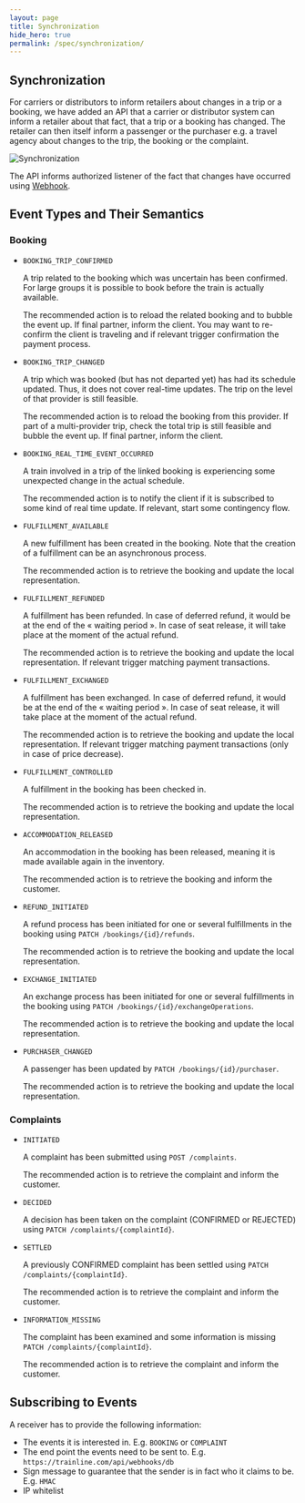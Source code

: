 ```yaml
---
layout: page
title: Synchronization
hide_hero: true
permalink: /spec/synchronization/
---
```


## Synchronization

For carriers or distributors to inform retailers about changes in a trip or a
booking, we have added an API that a carrier or distributor system can inform a
retailer about that fact, that a trip or a booking has changed. The retailer can
then itself inform a passenger or the purchaser e.g. a travel agency about
changes to the trip, the booking or the complaint.

![Synchronization](../images/synchronization/synchronization.png)

The API informs authorized listener of the fact that changes have occurred using
[Webhook](https://en.wikipedia.org/wiki/Webhook).

## Event Types and Their Semantics

### Booking

- `BOOKING_TRIP_CONFIRMED`

  A trip related to the booking which was uncertain has been confirmed. For
  large groups it is possible to book before the train is actually available.

  The recommended action is to reload the related booking and to bubble the
  event up. If final partner, inform the client. You may want to re-confirm the
  client is traveling and if relevant trigger confirmation the payment process.

- `BOOKING_TRIP_CHANGED`

  A trip which was booked (but has not departed yet) has had its schedule
  updated. Thus, it does not cover real-time updates. The trip on the level of
  that provider is still feasible.

  The recommended action is to reload the booking from this provider. If part of
  a multi-provider trip, check the total trip is still feasible and bubble the
  event up. If final partner, inform the client.

- `BOOKING_REAL_TIME_EVENT_OCCURRED`

  A train involved in a trip of the linked booking is experiencing some
  unexpected change in the actual schedule.

  The recommended action is to notify the client if it is subscribed to some
  kind of real time update. If relevant, start some contingency flow.

- `FULFILLMENT_AVAILABLE`

  A new fulfillment has been created in the booking. Note that the creation of a
  fulfillment can be an asynchronous process.

  The recommended action is to retrieve the booking and update the local
  representation.

- `FULFILLMENT_REFUNDED`

  A fulfillment has been refunded. In case of deferred refund, it would be at
  the end of the « waiting period ». In case of seat release, it will take place
  at the moment of the actual refund.

  The recommended action is to retrieve the booking and update the local
  representation. If relevant trigger matching payment transactions.

- `FULFILLMENT_EXCHANGED`

  A fulfillment has been exchanged. In case of deferred refund, it would be at
  the end of the « waiting period ». In case of seat release, it will take place
  at the moment of the actual refund.

  The recommended action is to retrieve the booking and update the local
  representation. If relevant trigger matching payment transactions (only in
  case of price decrease).

- `FULFILLMENT_CONTROLLED`

  A fulfillment in the booking has been checked in.

  The recommended action is to retrieve the booking and update the local
  representation.

- `ACCOMMODATION_RELEASED`

  An accommodation in the booking has been released, meaning it is made
  available again in the inventory.

  The recommended action is to retrieve the booking and inform the customer.

- `REFUND_INITIATED`

  A refund process has been initiated for one or several fulfillments in the
  booking using `PATCH /bookings/{id}/refunds`.

  The recommended action is to retrieve the booking and update the local
  representation.

- `EXCHANGE_INITIATED`

  An exchange process has been initiated for one or several fulfillments in the
  booking using `PATCH /bookings/{id}/exchangeOperations`.

  The recommended action is to retrieve the booking and update the local
  representation.

- `PURCHASER_CHANGED`

  A passenger has been updated by `PATCH /bookings/{id}/purchaser`.

  The recommended action is to retrieve the booking and update the local
  representation.

### Complaints

- `INITIATED`

  A complaint has been submitted using `POST /complaints`.

  The recommended action is to retrieve the complaint and inform the customer.

- `DECIDED`

  A decision has been taken on the complaint (CONFIRMED or REJECTED) using
  `PATCH /complaints/{complaintId}`.

- `SETTLED`

  A previously CONFIRMED complaint has been settled using
  `PATCH /complaints/{complaintId}`.

  The recommended action is to retrieve the complaint and inform the customer.

- `INFORMATION_MISSING`

  The complaint has been examined and some information is missing
  `PATCH /complaints/{complaintId}`.

  The recommended action is to retrieve the complaint and inform the customer.

## Subscribing to Events

A receiver has to provide the following information:

- The events it is interested in. E.g. `BOOKING` or `COMPLAINT`
- The end point the events need to be sent to. E.g.
  `https://trainline.com/api/webhooks/db`
- Sign message to guarantee that the sender is in fact who it claims to be. E.g.
  `HMAC`
- IP whitelist
